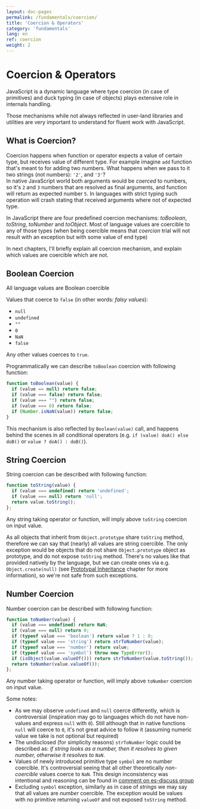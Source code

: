 ```yaml
---
layout: doc-pages
permalink: /fundamentals/coercion/
title: 'Coercion & Operators'
category: 'fundamentals'
lang: en
ref: coercion
weight: 2
---
```


# Coercion & Operators

JavaScript is a dynamic language where type coercion (in case of primitives) and duck typing (in case of objects) plays extensive role in internals handling.

Those mechanisms while not always reflected in user-land libraries and utilities are very important to understand for fluent work with JavaScript.

## What is Coercion?

Coercion happens when function or operator expects a value of certain type, but receives value of different type.
For example imagine `add` function that's meant to for adding two numbers. What happens when we pass to it two strings (not numbers): `'2'`, and `'3'`?  
In native JavaScript world both arguments would be _coerced_ to numbers, so it's `2` and `3` numbers that are resolved as final arguments, and function will return as expected number `5`.
In languages with strict typing such operation will crash stating that received arguments where not of expected type.

In JavaScript there are four predefined coercion mechanisms: _toBoolean_, _toString_, _toNumber_ and _toObject_. Most of language values are coercible to any of those types (when being coercible means that _coercion_ trial will not result with an exception but with some value of end type)

In next chapters, I'll briefly explain all coercion mechanism, and explain which values are coercible which are not.

## Boolean Coercion

All language values are Boolean coercible

Values that coerce to `false` (in other words: _falsy values_):

- `null`
- `undefined`
- `""`
- `0`
- `NaN`
- `false`

Any other values coerces to `true`.

Programmatically we can describe `toBoolean` coercion with following function:

```javascript
function toBoolean(value) {
  if (value == null) return false;
  if (value === false) return false;
  if (value === "") return false;
  if (value === 0) return false;
  if (Number.isNaN(value)) return false;
}
```

This mechanism is also reflected by `Boolean(value)` call, and happens behind the scenes in all conditional operators (e.g. `if (value) doA() else doB()` or `value ? doA() : doB()`).

## String Coercion

String coercion can be described with following function:

```javascript
function toString(value) {
  if (value === undefined) return 'undefined';
  if (value === null) return 'null';
  return value.toString();
};
```

Any string taking operator or function, will imply above `toString` coercion on input value.

As all objects that inherit from `Object.prototype` share `toString` method, therefore we can say that (nearly) all values are string coercible. The only exception would be objects that do not share `Object.prototype` object as prototype, and do not expose `toString` method.
There's no values like that provided natively by the language, but we can create ones via e.g. `Object.create(null)` (see [Prototypal Inheritance](/fundamentals/inheritance) chapter for more information), so we're not safe from such exceptions.

## Number Coercion

Number coercion can be described with following function:

```javascript
function toNumber(value) {
  if (value === undefined) return NaN;
  if (value === null) return 0;
  if (typeof value === 'boolean') return value ? 1 : 0;
  if (typeof value === 'string') return strToNumber(value);
  if (typeof value === 'number') return value;
  if (typeof value === 'symbol') throw new TypeError();
  if (isObject(value.valueOf())) return strToNumber(value.toString());
  return toNumber(value.valueOf());
};
```

Any number taking operator or function, will imply above `toNumber` coercion on input value.

Some notes:

- As we may observe `undefined` and `null` coerce differently, which is controversial (inspiration may go to languages which do not have non-values and express `null` with `0`). Still although that in native functions `null` will coerce to `0`, it's not great advice to follow it (assuming numeric value we take is not optional but required)
- The undisclosed (for simplicity reasons) `strToNumber` logic could be described as: _if string looks as a number, then it resolves to given number, otherwise it resolves to `NaN`_.
- Values of newly introduced primitive type `symbol` are no number coercible. It's controversial seeing that all other theoretically _non-coercible_ values coerce to `NaN`. This design inconsistency was intentional and reasoning can be found in [comment on es-discuss group](http://mozilla.6506.n7.nabble.com/Why-Number-symbol-crashes-td359554.html#a359643)
- Excluding `symbol` exception, similarly as in case of _strings_ we may say that all values are _number_ coercible. The exception would be values with no primitive returning `valueOf` and not exposed `toString` method.


